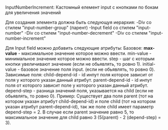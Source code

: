 InputNumberIncrement:
  Кастомный елемент input с кнопками по бокам для увеличения значений
  
  Для создания элемента должна быть следующуя иерархия:
  -Div со стилем "input-number-group" (парент)
     -Input field со стилем "input-number"
     -Div со стилем "input-number-decrement"
     -Div со стилем "input-number-increment"
  
  Для Input field можно добавить следующие атрибуты:
    Базовое:
    <b>max-value</b> - максимальное значение которое можно ввести.
    min-value - минимальное значение которое можно ввести.
    step - шаг с которым кнопки увеличивают значение (если не обьявлять, то ровно 1).
    initial-value - базовое значение поля input. (если не обьявлять, то ровно 0).
    Зависимые поля:
    child-depend-id - id инпут поля которое зависит от поля у которого указан данный атрибут.
    parent-depend-id - id инпут поля от которого зависит поле у которого указан данный атрибут.
    depend-step - разница значений поля, указывается на child (если не обьявлять, то ровно 0).
    Пример: Существует два поля parent (тот на котором указан атрибут child-depend-id) и поле child (тот на котором указан атрибут parent-depend-id), так же поле child имеет параметр depend-step = 2. В случае если parent значение равно 5,
    то максимальное значение для child равно 3 (5(parent) - 2 (depend-step) = 3).
    
